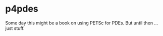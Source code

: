 p4pdes
======

Some day this might be a book on using PETSc for PDEs.  But until then ... just stuff.
